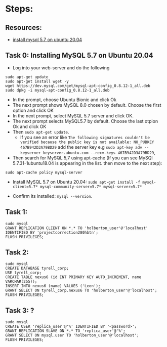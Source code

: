 # Steps:

## Resources:
- [install mysql 5.7 on ubuntu 20.04](https://computingforgeeks.com/how-to-install-mysql-on-ubuntu-focal/?expand_article=1)

## Task 0: Installing MySQL 5.7 on Ubuntu 20.04

- Log into your web-server and do the following
```
sudo apt-get update
sudo apt-get install wget -y
wget https://dev.mysql.com/get/mysql-apt-config_0.8.12-1_all.deb
sudo dpkg -i mysql-apt-config_0.8.12-1_all.deb
```

- In the prompt, choose Ubuntu Bionic and click Ok
- The next prompt shows MySQL 8.0 chosen by default. Choose the first option and click OK
- In the next prompt, select MySQL 5.7 server and click OK.
- The next prompt selects MySQL5.7 by default. Choose the last otpion Ok and click OK
- Then `sudo apt-get update`.
    - If you see an error like `The following signatures couldn't be verified because the public key is not available: NO_PUBKEY 467B942D3A79BD29` add the server key e.g `sudo apt-key adv --keyserver keyserver.ubuntu.com --recv-keys 467B942D3A79BD29`,
- Then search for MySQL 5,7 using apt-cache (If you can see MySQl 5.7.31-1ubuntu18.04 is appearing in the list. then move to the next step):

```
sudo apt-cache policy mysql-server
```
- Install MySQL 5.7 on Ubuntu 20.04: `sudo apt-get install -f mysql-client=5.7* mysql-community-server=5.7* mysql-server=5.7*`

- Confirm its installed: `mysql --version`.

## Task 1:
```
sudo mysql
GRANT REPLICATION CLIENT ON *.* TO 'holberton_user'@'localhost' IDENTIFIED BY 'projectcorrection280hbtn';
FLUSH PRIVILEGES;
```

## Task 2:
```
sudo mysql
CREATE DATABASE tyrell_corp;
USE tyrell_corp;
CREATE TABLE nexus6 (id INT PRIMARY KEY AUTO_INCREMENT, name VARCHAR(255));
INSERT INTO nexus6 (name) VALUES ('Leon');
GRANT SELECT ON tyrell_corp.nexus6 TO 'holberton_user'@'localhost';
FLUSH PRIVILEGES;
```

## Task 3: ?
```
sudo mysql
CREATE USER 'replica_user'@'%' IDENTIFIED BY '<password>';
GRANT REPLICATION SLAVE ON *.* TO 'replica_user'@'%';
GRANT SELECT ON mysql.user TO 'holberton_user'@'localhost';
FLUSH PRIVILEGES;
```